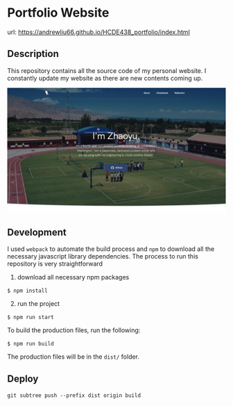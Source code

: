 # Portfolio Website

url: https://andrewliu66.github.io/HCDE438_portfolio/index.html

## Description

This repository contains all the source code of my personal website. I constantly update my website as there are new contents coming up.

![Website Screenshoot](src/img/screenshot/portfolio.png)

## Development

I used `webpack` to automate the build process and `npm` to download all the necessary javascript library dependencies. The process to run this repository is very straightforward

1. download all necessary npm packages

```
$ npm install
```

2. run the project

```
$ npm run start
```

To build the production files, run the following:

```
$ npm run build
```

The production files will be in the `dist/` folder.

## Deploy

```
git subtree push --prefix dist origin build
```
